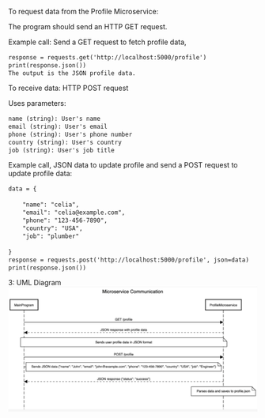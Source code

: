 To request data from the Profile Microservice:

The program should send an HTTP GET request.

Example call:
Send a GET request to fetch profile data,

    response = requests.get('http://localhost:5000/profile')
    print(response.json())  
    The output is the JSON profile data.

To receive data:
HTTP POST request

Uses parameters:

    name (string): User's name
    email (string): User's email
    phone (string): User's phone number
    country (string): User's country
    job (string): User's job title

Example call, JSON data to update profile and send a POST request to update profile data:

    data = {
    
        "name": "celia",
        "email": "celia@example.com",
        "phone": "123-456-7890",
        "country": "USA",
        "job": "plumber"

    }
    response = requests.post('http://localhost:5000/profile', json=data)
    print(response.json()) 

3: UML Diagram
![UML](UML.jpg)
